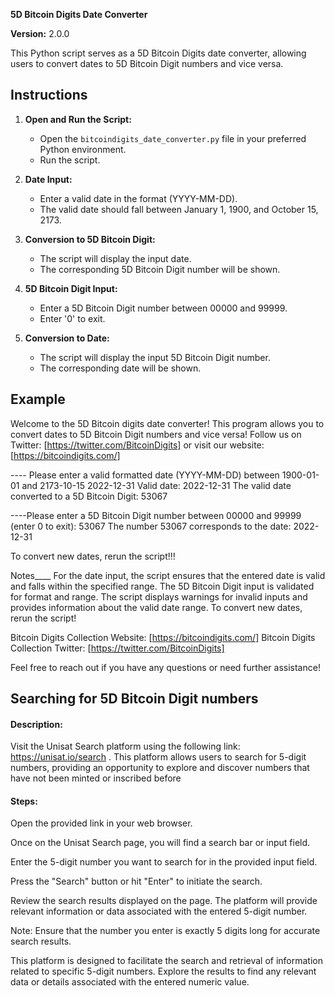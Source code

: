 **5D Bitcoin Digits Date Converter**

**Version:** 2.0.0

This Python script serves as a 5D Bitcoin Digits date converter, allowing users to convert dates to 5D Bitcoin Digit numbers and vice versa.

## Instructions

1. **Open and Run the Script:**
   - Open the `bitcoindigits_date_converter.py` file in your preferred Python environment.
   - Run the script.

2. **Date Input:**
   - Enter a valid date in the format (YYYY-MM-DD).
   - The valid date should fall between January 1, 1900, and October 15, 2173.

3. **Conversion to 5D Bitcoin Digit:**
   - The script will display the input date.
   - The corresponding 5D Bitcoin Digit number will be shown.

4. **5D Bitcoin Digit Input:**
   - Enter a 5D Bitcoin Digit number between 00000 and 99999.
   - Enter '0' to exit.

5. **Conversion to Date:**
   - The script will display the input 5D Bitcoin Digit number.
   - The corresponding date will be shown.

## Example

   Welcome to the 5D Bitcoin digits date converter!
   This program allows you to convert dates to 5D Bitcoin Digit numbers and vice versa!
   Follow us on Twitter: [https://twitter.com/BitcoinDigits] or visit our website: [https://bitcoindigits.com/]
   
   ---- Please enter a valid formatted date (YYYY-MM-DD) between 1900-01-01 and 2173-10-15
      2022-12-31
      Valid date: 2022-12-31
      The valid date converted to a 5D Bitcoin Digit: 53067
   
   ----Please enter a 5D Bitcoin Digit number between 00000 and 99999 (enter 0 to exit):
      53067
      The number 53067 corresponds to the date: 2022-12-31
   
   To convert new dates, rerun the script!!!


Notes____
For the date input, the script ensures that the entered date is valid and falls within the specified range.
The 5D Bitcoin Digit input is validated for format and range.
The script displays warnings for invalid inputs and provides information about the valid date range.
To convert new dates, rerun the script!

Bitcoin Digits Collection Website: [https://bitcoindigits.com/]
Bitcoin Digits Collection Twitter: [https://twitter.com/BitcoinDigits]


Feel free to reach out if you have any questions or need further assistance!

## Searching for 5D Bitcoin Digit numbers

#### Description:

Visit the Unisat Search platform using the following link: https://unisat.io/search . This platform allows users to search for 5-digit numbers, providing an opportunity to explore and discover numbers that have not been minted or inscribed before

#### Steps:

Open the provided link in your web browser.

Once on the Unisat Search page, you will find a search bar or input field.

Enter the 5-digit number you want to search for in the provided input field.

Press the "Search" button or hit "Enter" to initiate the search.

Review the search results displayed on the page. The platform will provide relevant information or data associated with the entered 5-digit number.

Note: Ensure that the number you enter is exactly 5 digits long for accurate search results.

This platform is designed to facilitate the search and retrieval of information related to specific 5-digit numbers. Explore the results to find any relevant data or details associated with the entered numeric value.
